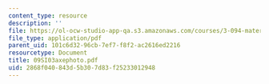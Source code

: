 ```yaml
---
content_type: resource
description: ''
file: https://ol-ocw-studio-app-qa.s3.amazonaws.com/courses/3-094-materials-in-human-experience-spring-2004/2868f040843d5b307d83f25233012948_09SI03axephoto.pdf
file_type: application/pdf
parent_uid: 101c6d32-96cb-7ef7-f8f2-ac2616ed2216
resourcetype: Document
title: 09SI03axephoto.pdf
uid: 2868f040-843d-5b30-7d83-f25233012948
---
```

